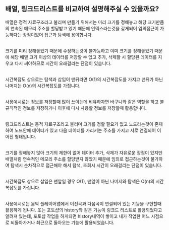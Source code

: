 ## 배열, 링크드리스트를 비교하여 설명해주실 수 있을까요?</br>
  배열은 정적 자료구조라고 불리며 만들기 위해서는 미리 크기를 정해놓고 해당 크기만큼의 연속된 메모리 주소를 할당받고 있기 때문에 인덱스라는것을 갖게되어 임의접근이 가능하다는 장점이있어 접근과 탐색에 용이합니다.</br></br>

  크기를 미리 정해놓았기 때문에 수정하는것이 불가능하고 이미 크기를 정해놓았기 때문에 해당 배열 크기 이상의 데이터를 저장할 수 없고 추가, 삭제할 시 할당된 데이터를 지우고 다시 써야하므로 시간이 오래걸리는 단점이 있습니다.</br></br>

  시간복잡도 상으로는 탐색과 삽입이 맨뒤라면 O(1)의 시간복잡도를 가지고 맨뒤가 아닌 나머지는 O(n)의 시간복잡도를 가집니다.</br></br>

  사용예시로는 정보를 저장할때 많이 쓰이는데 비유하자면 바구니와 같은 역할을 하고 불규칙적인 정보를 저장하거나 이후에 다시 사용할 정보를 저장할때 활용합니다.</br></br>


  링크드리스트는 동적 자료구조라고 불리며 크기를 정할 필요가 없고 노드라는것이 존재하여 노드안에 데이터가 있고 다음 데이터를 가리키는 주소를 가지고 서로 연결되어 이어진 형태입니다.</br></br>

  크기를 정해놓지 않아 크기의 제한이 없어 데이터 추가, 삭제가 자유로운 장점이 있지만 배열처럼 연속적인 메모리 주소를 할당받지 않았기 때문에 임의로 접근하는것이 불가하여 탐색시 순차적으로 접근해야 해서 탐색, 조회시 시간이 오래걸리는 단점이 있습니다.</br></br>

  시간복잡도 상으로 삽입은 맨앞일 경우 O(1), 맨앞이 아닌 나머지와 탐색은 O(n)의 시간복잡도를 가집니다.</br></br>

  사용예시로는 음악 플레이어앱에서 이전곡과 다음곡이 연결되어 있는 기능을 구현할때 활용하게 됩니다. 또는 포토샵의 history와 같은 기능이 링크드 리스트로 활용되었다고 알려져 있는데, 포토샵 작업을 하게되면 history내역이 쌓이고 내가 작업한 어느 시점으로 되돌아가거나 최근으로 돌아오는 기능에 활용되었습니다.</br></br>